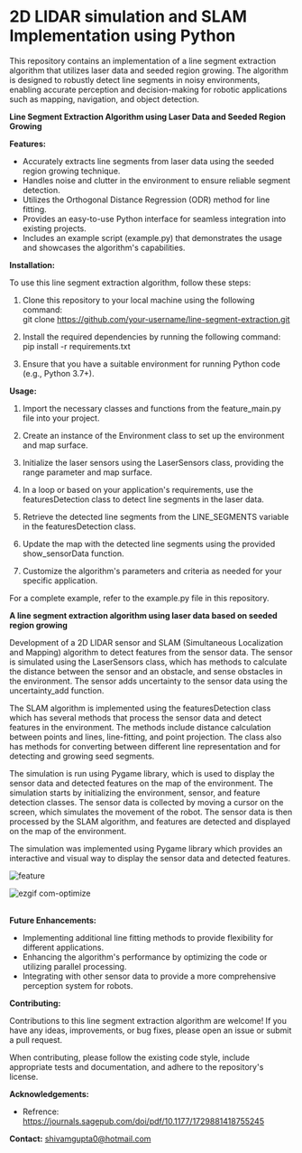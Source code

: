 # 2D LIDAR simulation and SLAM Implementation using Python<br>
This repository contains an implementation of a line segment extraction algorithm that utilizes laser data and seeded region growing. The algorithm is designed to robustly detect line segments in noisy environments, enabling accurate perception and decision-making for robotic applications such as mapping, navigation, and object detection.<br>


**Line Segment Extraction Algorithm using Laser Data and Seeded Region Growing**<br>


**Features:**

- Accurately extracts line segments from laser data using the seeded region growing technique.<br>
- Handles noise and clutter in the environment to ensure reliable segment detection.<br>
- Utilizes the Orthogonal Distance Regression (ODR) method for line fitting.<br>
- Provides an easy-to-use Python interface for seamless integration into existing projects.<br>
- Includes an example script (example.py) that demonstrates the usage and showcases the algorithm's capabilities.<br>

**Installation:**<br>

To use this line segment extraction algorithm, follow these steps:<br>

1. Clone this repository to your local machine using the following command:<br>
   git clone https://github.com/your-username/line-segment-extraction.git<br>

2. Install the required dependencies by running the following command:<br>
   pip install -r requirements.txt<br>

3. Ensure that you have a suitable environment for running Python code (e.g., Python 3.7+).<br>

**Usage:**<br>

1. Import the necessary classes and functions from the feature_main.py file into your project.<br>

2. Create an instance of the Environment class to set up the environment and map surface.<br>

3. Initialize the laser sensors using the LaserSensors class, providing the range parameter and map surface.<br>

4. In a loop or based on your application's requirements, use the featuresDetection class to detect line segments in the laser data.<br>

5. Retrieve the detected line segments from the LINE_SEGMENTS variable in the featuresDetection class.<br>

6. Update the map with the detected line segments using the provided show_sensorData function.<br>

7. Customize the algorithm's parameters and criteria as needed for your specific application.<br>

For a complete example, refer to the example.py file in this repository.<br>


**A line segment extraction algorithm using laser data based on seeded region growing** <br>

Development of a 2D LIDAR sensor and SLAM (Simultaneous Localization and Mapping) algorithm to detect features from the sensor data. The sensor is simulated using the LaserSensors class, which has methods to calculate the distance between the sensor and an obstacle, and sense obstacles in the environment. The sensor adds uncertainty to the sensor data using the uncertainty_add function. <br>

The SLAM algorithm is implemented using the featuresDetection class which has several methods that process the sensor data and detect features in the environment. The methods include distance calculation between points and lines, line-fitting, and point projection. The class also has methods for converting between different line representation and for detecting and growing seed segments. <br>

The simulation is run using Pygame library, which is used to display the sensor data and detected features on the map of the environment. The simulation starts by initializing the environment, sensor, and feature detection classes. The sensor data is collected by moving a cursor on the screen, which simulates the movement of the robot. The sensor data is then processed by the SLAM algorithm, and features are detected and displayed on the map of the environment. <br>

The simulation was implemented using Pygame library which provides an interactive and visual way to display the sensor data and detected features. <br>

![feature](https://user-images.githubusercontent.com/85798077/213577668-76031d64-2ef1-4a42-8c25-2a74839d03f5.png)<br>


![ezgif com-optimize](https://user-images.githubusercontent.com/85798077/229351322-a78ef329-0bfb-45ca-a803-5bc1e7874be4.gif)<br><br>


**Future Enhancements:**<br>

- Implementing additional line fitting methods to provide flexibility for different applications.<br>
- Enhancing the algorithm's performance by optimizing the code or utilizing parallel processing.<br>
- Integrating with other sensor data to provide a more comprehensive perception system for robots.<br>

**Contributing:**<br>

Contributions to this line segment extraction algorithm are welcome! If you have any ideas, improvements, or bug fixes, please open an issue or submit a pull request.<br>

When contributing, please follow the existing code style, include appropriate tests and documentation, and adhere to the repository's license.<br>



**Acknowledgements:**<br>

- Refrence: https://journals.sagepub.com/doi/pdf/10.1177/1729881418755245 <br>

**Contact:**
shivamgupta0@hotmail.com




